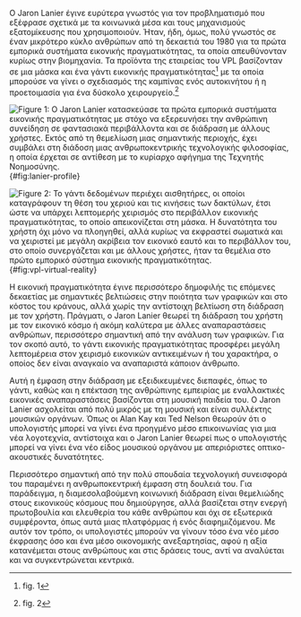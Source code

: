Ο Jaron Lanier έγινε ευρύτερα γνωστός για τον προβληματισμό που εξέφρασε
σχετικά με τα κοινωνικά μέσα και τους μηχανισμούς εξατομίκευσης που
χρησιμοποιούν. Ήταν, ήδη, όμως, πολύ γνωστός σε έναν μικρότερο κύκλο
ανθρώπων από τη δεκαετιά του 1980 για τα πρώτα εμπορικά συστήματα
εικονικής πραγματικότητας, τα οποία απευθύνονταν κυρίως στην βιομηχανία.
Τα προϊόντα της εταιρείας του VPL βασίζονταν σε μια μάσκα και ένα γάντι
εικονικής πραγματικότητας[^1] με τα οποία μπορούσε να γίνει ο σχεδιασμός
της καμπίνας ενός αυτοκινήτου ή η προετοιμασία για ένα δύσκολο
χειρουργείο.[^2]

![Figure 1: Ο Jaron Lanier κατασκεύασε τα πρώτα εμπορικά συστήματα
εικονικής πραγματικότητας με στόχο να εξερευνήσει την ανθρώπινη
συνείδηση σε φαντασιακά περιβάλλοντα και σε διάδραση με άλλους χρήστες.
Εκτός από τη θεμελίωση μιας σημαντικής περιοχής, έχει συμβάλει στη
διάδοση μιας ανθρωποκεντρικής τεχνολογικής φιλοσοφίας, η οποία έρχεται
σε αντίθεση με το κυρίαρχο αφήγημα της Τεχνητής
Νοημοσύνης.](/images/lanier-profile.jpg){#fig:lanier-profile}

![Figure 2: Το γάντι δεδομένων περιέχει αισθητήρες, οι οποίοι
καταγράφουν τη θέση του χεριού και τις κινήσεις των δακτύλων, έτσι ώστε
να υπάρχει λεπτομερής χειρισμός στο περιβάλλον εικονικής
πραγματικότητας, το οποίο απεικονίζεται στη μάσκα. Η δυνατότητα του
χρήστη όχι μόνο να πλοηγηθεί, αλλά κυρίως να εκφραστεί σωματικά και να
χειριστεί με μεγάλη ακρίβεια τον εικονικό εαυτό και το περιβάλλον του,
στο οποίο συνεργάζεται και με άλλους χρήστες, ήταν τα θεμέλια στο πρώτο
εμπορικό σύστημα εικονικής
πραγματικότητας.](/images/vpl-virtual-reality.jpg){#fig:vpl-virtual-reality}

Η εικονική πραγματικότητα έγινε περισσότερο δημοφιλής τις επόμενες
δεκαετίας με σημαντικές βελτιώσεις στην ποιότητα των γραφικών και στο
κόστος του κράνους, αλλά χωρίς την αντίστοιχη βελτίωση στη διάδραση με
τον χρήστη. Πράγματι, ο Jaron Lanier θεωρεί τη διάδραση του χρήστη με
τον εικονικό κόσμο ή ακόμη καλύτερα με άλλες αναπαραστάσεις ανθρώπων,
περισσότερο σημαντική από την ανάλυση των γραφικών. Για τον σκοπό αυτό,
το γάντι εικονικής πραγματικότητας προσφέρει μεγάλη λεπτομέρεια στον
χειρισμό εικονικών αντικειμένων ή του χαρακτήρα, ο οποίος δεν είναι
αναγκαίο να αναπαριστά κάποιον άνθρωπο.

Αυτή η έμφαση στην διάδραση με εξειδικευμένες διεπαφές, όπως το γάντι,
καθώς και η επέκταση της ανθρώπινης εμπειρίας με εναλλακτικές εικονικές
αναπαραστάσεις βασίζονται στη μουσική παιδεία του. O Jaron Lanier
ασχολείται από πολύ μικρός με τη μουσική και είναι συλλέκτης μουσικών
οργάνων. Όπως οι Alan Kay και Ted Nelson θεωρούν ότι ο υπολογιστής
μπορεί να γίνει ένα προηγμένο μέσο επικοινωνίας για μια νέα λογοτεχνία,
αντίστοιχα και ο Jaron Lanier θεωρεί πως ο υπολογιστής μπορεί να γίνει
ένα νέο είδος μουσικού οργάνου με απεριόριστες οπτικο-ακουστικές
δυνατότητες.

Περισσότερο σημαντική από την πολύ σπουδαία τεχνολογική συνεισφορά του
παραμένει η ανθρωποκεντρική έμφαση στη δουλειά του. Για παράδειγμα, η
διαμεσολαβούμενη κοινωνική διάδραση είναι θεμελιώδης στους εικονικούς
κόσμους που δημιούργησε, αλλά βασίζεται στην ενεργή πρωτοβουλία και
ελευθερία του κάθε ανθρώπου και όχι σε εξωτερικά συμφέροντα, όπως αυτά
μιας πλατφόρμας ή ενός διαφημιζόμενου. Με αυτόν τον τρόπο, οι
υπολογιστές μπορούν να γίνουν τόσο ένα νέο μέσο έκφρασης όσο και ένα
μέσο οικονομικής ανεξαρτησίας, αφού η αξία κατανέμεται στους ανθρώπους
και στις δράσεις τους, αντί να αναλύεται και να συγκεντρώνεται κεντρικά.

[^1]: fig. 1

[^2]: fig. 2
